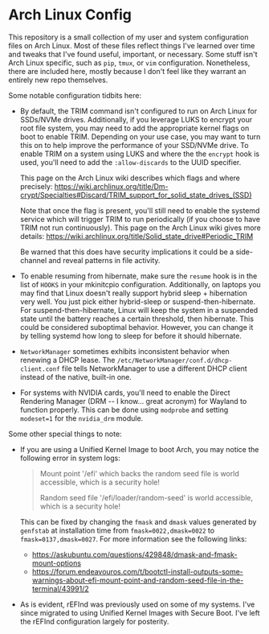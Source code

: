 # Arch Linux Config

This repository is a small collection of my user and system configuration files on Arch Linux. Most of these files reflect things I've learned over time and tweaks that I've found useful, important, or necessary. Some stuff isn't Arch Linux specific, such as `pip`, `tmux`, or `vim` configuration. Nonetheless, there are included here, mostly because I don't feel like they warrant an entirely new repo themselves.

Some notable configuration tidbits here:

* By default, the TRIM command isn't configured to run on Arch Linux for SSDs/NVMe drives. 
  Additionally, if you leverage LUKS to encrypt your root file system, you may need to add the appropriate kernel flags on boot to enable TRIM. Depending on your use case, you may want to turn this on to help improve the performance of your SSD/NVMe drive. To enable TRIM on a system using LUKS and where the the `encrypt` hook is used, you'll need to add the `:allow-discards` to the UUID specifier.

  This page on the Arch Linux wiki describes which flags and where precisely:
  https://wiki.archlinux.org/title/Dm-crypt/Specialties#Discard/TRIM_support_for_solid_state_drives_(SSD)

  Note that once the flag is present, you'll still need to enable the systemd service which will trigger TRIM to run periodically (if you choose to have TRIM not run continuously). This page on the Arch Linux wiki gives more details:
  https://wiki.archlinux.org/title/Solid_state_drive#Periodic_TRIM

  Be warned that this does have security implications it could be a side-channel and reveal patterns in file activity.

* To enable resuming from hibernate, make sure the `resume` hook is in the list of `HOOKS` in your mkinitcpio configuration. Additionally, on laptops you may find that Linux doesn't really support hybrid sleep + hibernation very well. You just pick either hybrid-sleep or suspend-then-hibernate. For suspend-then-hibernate, Linux will keep the system in a suspended state until the battery reaches a certain threshold, then hibernate. This could be considered suboptimal behavior. However, you can change it by telling systemd how long to sleep for before it should hibernate.

* `NetworkManager` sometimes exhibits inconsistent behavior when renewing a DHCP lease. The `/etc/NetworkManager/conf.d/dhcp-client.conf` file tells NetworkManager to use a different DHCP client instead of the native, built-in one.

* For systems with NVIDIA cards, you'll need to enable the Direct Rendering Manager (DRM -- I know... great acronym) for Wayland to function properly. This can be done using `modprobe` and setting `modeset=1` for the `nvidia_drm` module.


Some other special things to note:

* If you are using a Unified Kernel Image to boot Arch, you may notice the following error in system logs:

  > Mount point '/efi' which backs the random seed file is world accessible, which is a security hole!
  > 
  > Random seed file '/efi/loader/random-seed' is world accessible, which is a security hole!

  This can be fixed by changing the `fmask` and `dmask` values generated by `genfstab` at installation time from `fmask=0022,dmask=0022` to `fmask=0137,dmask=0027`. For more information see the following links:

   * https://askubuntu.com/questions/429848/dmask-and-fmask-mount-options 
   * https://forum.endeavouros.com/t/bootctl-install-outputs-some-warnings-about-efi-mount-point-and-random-seed-file-in-the-terminal/43991/2

* As is evident, rEFInd was previously used on some of my systems. I've since migrated to using Unified Kernel Images with Secure Boot. I've left the rEFInd configuration largely for posterity.
